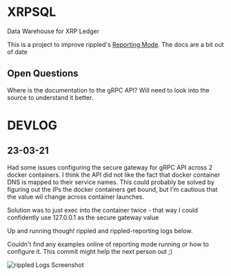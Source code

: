 # XRPSQL
Data Warehouse for XRP Ledger

This is a project to improve rippled's [Reporting Mode](https://xrpl.org/build-run-rippled-in-reporting-mode.html). The docs are a bit out of date

## Open Questions
Where is the documentation to the gRPC API? Will need to look into the source to understand it better.

# DEVLOG

## 23-03-21

Had some issues configuring the secure gateway for gRPC API across 2 docker containers.
I think the API did not like the fact that docker container DNS is mapped to their service names. 
This could probably be solved by figuring out the IPs the docker containers get bound,
but I'm cautious that the value wil change across container launches.

Solution was to just exec into the container twice - that way I could confidently use 127.0.0.1 as the secure gateway value

Up and running though! rippled and rippled-reporting logs below.

Couldn't find any examples online of reporting mode running or how to configure it. This commit might help the next person out ;)

![rippled Logs Screenshot](https://user-images.githubusercontent.com/128277679/226770683-d4ae874a-72f1-4537-96a0-7127ba05d2fc.png)
